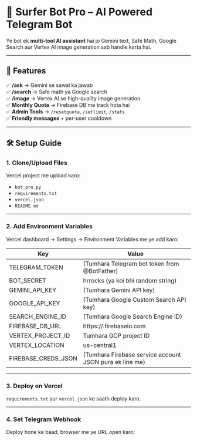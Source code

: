 # 🤖 Surfer Bot Pro – AI Powered Telegram Bot

Ye bot ek **multi-tool AI assistant** hai jo Gemini text, Safe Math, Google Search aur Vertex AI image generation sab handle karta hai.

---

## 🚀 Features
✅ **/ask** → Gemini se sawal ka jawab  
✅ **/search** → Safe math ya Google search  
✅ **/image** → Vertex AI se high-quality image generation  
✅ **Monthly Quota** → Firebase DB me track hota hai  
✅ **Admin Tools** → `/resetquota`, `/setlimit`, `/stats`  
✅ **Friendly messages** + per-user cooldown

---

## 🛠 Setup Guide

### 1. Clone/Upload Files
Vercel project me upload karo:
- `bot_pro.py`
- `requirements.txt`
- `vercel.json`
- `README.md`

---

### 2. Add Environment Variables  
Vercel dashboard → Settings → Environment Variables me ye add karo:

| Key | Value |
|-----|-------|
| TELEGRAM_TOKEN | (Tumhara Telegram bot token from @BotFather) |
| BOT_SECRET | hrrocks (ya koi bhi random string) |
| GEMINI_API_KEY | (Tumhara Gemini API key) |
| GOOGLE_API_KEY | (Tumhara Google Custom Search API key) |
| SEARCH_ENGINE_ID | (Tumhara Google Search Engine ID) |
| FIREBASE_DB_URL | https://<yourid>.firebaseio.com |
| VERTEX_PROJECT_ID | Tumhara GCP project ID |
| VERTEX_LOCATION | us-central1 |
| FIREBASE_CREDS_JSON | (Tumhara Firebase service account JSON pura ek line me) |

---

### 3. Deploy on Vercel
`requirements.txt` aur `vercel.json` ke saath deploy karo.

---

### 4. Set Telegram Webhook
Deploy hone ke baad, browser me ye URL open karo:
